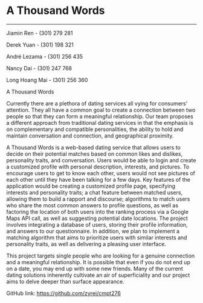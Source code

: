 # A Thousand Words
---
Jiamin Ren - (301) 279 281

Derek Yuan - (301) 198 321

André Lezama - (301) 256 435

Nancy Dai - (301) 247 768

Long Hoang Mai - (301) 256 360

A Thousand Words
 
Currently there are a plethora of dating services all vying for consumers’ attention. They all have a common goal to create a connection between two people so that they can form a meaningful relationship. Our team proposes a different approach from traditional dating services in that the emphasis is on complementary and compatible personalities, the ability to hold and maintain conversation and connection, and geographical proximity.  
 
A Thousand Words is a web-based dating service that allows users to decide on their potential matches based on common likes and dislikes, personality traits, and conversation. Users would be able to login and create a customized profile with personal description, interests, and pictures. To encourage users to get to know each other, users would not see pictures of each other until they have been talking for a few days. Key features of the application would be creating a customized profile page, specifying interests and personality traits; a chat feature between matched users, allowing them to build a rapport and discourse; algorithms to match users who share the most common answers to profile questions, as well as factoring the location of both users into the ranking process via a Google Maps API call, as well as suggesting potential date locations. The project involves integrating a database of users, storing their profile information, and answers to our questionnaire. In addition, we plan to implement a matching algorithm that aims to prioritize users with similar interests and personality traits, as well as delivering a pleasing user interface.
 
This project targets single people who are looking for a genuine connection and a meaningful relationship. It is possible that even if you do not end up on a date, you may end up with some new friends. Many of the current dating solutions inherently cultivate an air of superficiality and our project aims to delve deeper than surface appearance. 
 
GitHub link: https://github.com/zyrei/cmpt276 
